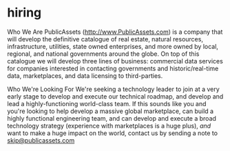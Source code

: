 # hiring

Who We Are
PublicAssets (http://www.PublicAssets.com) is a company that will develop the definitive catalogue of real estate, natural resources, infrastructure, utilities, state owned enterprises, and more owned by local, regional, and national governments around the globe. On top of this catalogue we will develop three lines of business: commercial data services for companies interested in contacting governments and historic/real-time data, marketplaces, and data licensing to third-parties.

Who We're Looking For
We're seeking a technology leader to join at a very early stage to develop and execute our technical roadmap, and develop and lead a highly-functioning world-class team. If this sounds like you and you're looking to help develop a massive global marketplace, can build a highly functional engineering team, and can develop and execute a broad technology strategy (experience with marketplaces is a huge plus), _and_ want to make a huge impact on the world, contact us by sending a note to skip@publicassets.com

